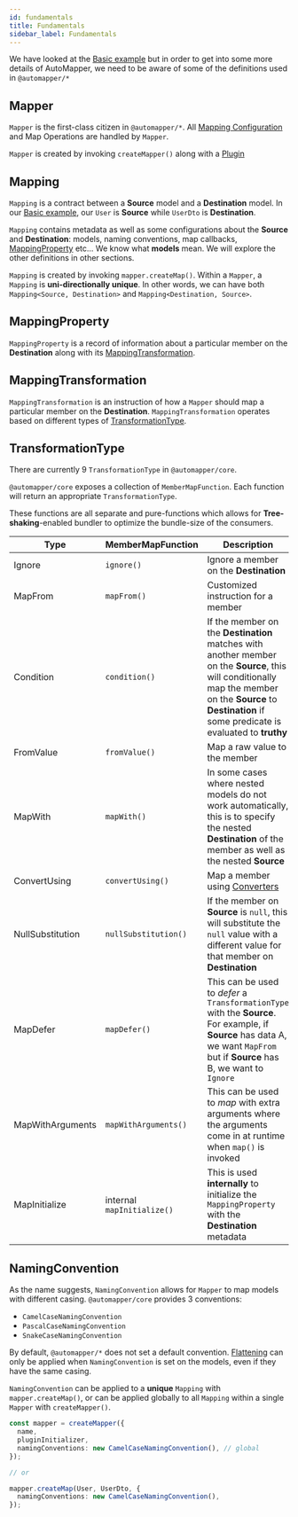 ```yaml
---
id: fundamentals
title: Fundamentals
sidebar_label: Fundamentals
---
```


We have looked at the [Basic example](getting-started/introduce-to-automapper.md) but in order to get into some more details of AutoMapper, we need to be aware of some of the definitions used in `@automapper/*`

## Mapper

`Mapper` is the first-class citizen in `@automapper/*`. All [Mapping Configuration](mapping-configuration/auto.md) and Map Operations are handled by `Mapper`.

`Mapper` is created by invoking `createMapper()` along with a [Plugin](plugins-system/introduce-to-plugins.md)

## Mapping

`Mapping` is a contract between a **Source** model and a **Destination** model. In our [Basic example](getting-started/introduce-to-automapper.md), our `User` is **Source** while `UserDto` is **Destination**.

`Mapping` contains metadata as well as some configurations about the **Source** and **Destination**: models, naming conventions, map callbacks, [MappingProperty](#mappingproperty) etc... We know what **models** mean. We will explore the other definitions in other sections.

`Mapping` is created by invoking `mapper.createMap()`. Within a `Mapper`, a `Mapping` is **uni-directionally unique**. In other words, we can have both `Mapping<Source, Destination>` and `Mapping<Destination, Source>`.

## MappingProperty

`MappingProperty` is a record of information about a particular member on the **Destination** along with its [MappingTransformation](#mappingtransformation).

## MappingTransformation

`MappingTransformation` is an instruction of how a `Mapper` should map a particular member on the **Destination**. `MappingTransformation` operates based on different types of [TransformationType](#transformationtype).

## TransformationType

There are currently 9 `TransformationType` in `@automapper/core`.

`@automapper/core` exposes a collection of `MemberMapFunction`. Each function will return an appropriate `TransformationType`.

These functions are all separate and pure-functions which allows for **Tree-shaking**-enabled bundler to optimize the bundle-size of the consumers.

| Type             | MemberMapFunction          | Description                                                                                                                                                                                                  |
| ---------------- | -------------------------- | ------------------------------------------------------------------------------------------------------------------------------------------------------------------------------------------------------------ |
| Ignore           | `ignore()`                 | Ignore a member on the **Destination**                                                                                                                                                                       |
| MapFrom          | `mapFrom()`                | Customized instruction for a member                                                                                                                                                                          |
| Condition        | `condition()`              | If the member on the **Destination** matches with another member on the **Source**, this will conditionally map the member on the **Source** to **Destination** if some predicate is evaluated to **truthy** |
| FromValue        | `fromValue()`              | Map a raw value to the member                                                                                                                                                                                |
| MapWith          | `mapWith()`                | In some cases where nested models do not work automatically, this is to specify the nested **Destination** of the member as well as the nested **Source**                                                    |
| ConvertUsing     | `convertUsing()`           | Map a member using [Converters](mapping-configuration/convert-using.md)                                                                                                                                      |
| NullSubstitution | `nullSubstitution()`       | If the member on **Source** is `null`, this will substitute the `null` value with a different value for that member on **Destination**                                                                       |
| MapDefer         | `mapDefer()`               | This can be used to _defer_ a `TransformationType` with the **Source**. For example, if **Source** has data A, we want `MapFrom` but if **Source** has B, we want to `Ignore`                                |
| MapWithArguments | `mapWithArguments()`       | This can be used to _map_ with extra arguments where the arguments come in at runtime when `map()` is invoked                                                                                                |
| MapInitialize    | internal `mapInitialize()` | This is used **internally** to initialize the `MappingProperty` with the **Destination** metadata                                                                                                            |

## NamingConvention

As the name suggests, `NamingConvention` allows for `Mapper` to map models with different casing. `@automapper/core` provides 3 conventions:

- `CamelCaseNamingConvention`
- `PascalCaseNamingConvention`
- `SnakeCaseNamingConvention`

By default, `@automapper/*` does not set a default convention. [Flattening](mapping-configuration/auto.md#flattening) can only be applied when `NamingConvention` is set on the models, even if they have the same casing.

`NamingConvention` can be applied to a **unique** `Mapping` with `mapper.createMap()`, or can be applied globally to all `Mapping` within a single `Mapper` with `createMapper()`.

```ts
const mapper = createMapper({
  name,
  pluginInitializer,
  namingConventions: new CamelCaseNamingConvention(), // global
});

// or

mapper.createMap(User, UserDto, {
  namingConventions: new CamelCaseNamingConvention(),
});
```
